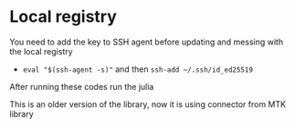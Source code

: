 # Local registry

You need to add the key to SSH agent before updating and messing with the local registry
* `eval "$(ssh-agent -s)"` and then `ssh-add ~/.ssh/id_ed25519`

After running these codes run the julia

This is an older version of the library, now it is using connector from MTK library
